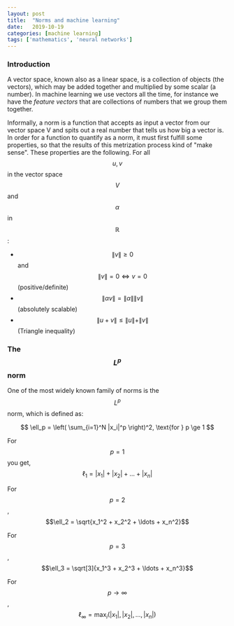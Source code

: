 ```yaml
---
layout: post
title:  "Norms and machine learning"
date:   2019-10-19
categories: [machine learning]
tags: ['mathematics', 'neural networks']
---
```


### Introduction
A vector space, known also as a linear space, is a collection of objects (the vectors),
which may be added together and multiplied by some scalar (a number). In machine learning
we use vectors all the time, for instance we have the *feature vectors* that are collections
of numbers that we group them together.

Informally, a norm is a function that accepts as input a vector from our vector space V and spits out a real
number that tells us how big a vector is. In order for a function to quantify as a norm,
it must first fulfill some properties, so that the results of this metrization process kind of
"make sense". These properties are the following. For all $$u, v$$ in the vector space $$V$$
and $$\alpha$$ in $$\mathbb{R}$$:

* $$\|v\| \ge 0$$ and $$\|v\| = 0 \Leftrightarrow v = 0$$ (positive/definite)
* $$\| \alpha v \| = \|\alpha\| \| v \|$$ (absolutely scalable)
* $$\|u+v\| \le \|u\|+\|v\|$$ (Triangle inequality)

### The $$L^p$$ norm
One of the most widely known family of norms is the $$L^p$$ norm, which is defined as:

$$
\ell_p = \left( \sum_{i=1}^N |x_i|^p \right)^2, \text{for } p \ge 1
$$

For $$p = 1$$ you get, $$\ell_1 = |x_1| + |x_2| + \ldots + |x_n|$$

For $$p = 2$$, $$\ell_2 = \sqrt{x_1^2 + x_2^2 + \ldots + x_n^2}$$

For $$p = 3$$, $$\ell_3 = \sqrt[3]{x_1^3 + x_2^3 + \ldots + x_n^3}$$

For $$p \to \infty$$, $$\ell_\infty = \max_i (\vert x_1 \vert, \vert x_2 \vert, \ldots, \vert x_n \vert)$$

